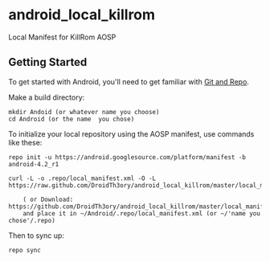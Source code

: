android_local_killrom
====================

Local Manifest for KillRom AOSP

Getting Started
---------------

To get started with Android, you'll need to get
familiar with [Git and Repo](http://source.android.com/download/using-repo).

Make a build directory:

	mkdir Andoid (or whatever name you choose)
	cd Android (or the name  you chose)
	

To initialize your local repository using the AOSP manifest, use commands like these:

    repo init -u https://android.googlesource.com/platform/manifest -b android-4.2_r1

    curl -L -o .repo/local_manifest.xml -O -L https://raw.github.com/DroidTh3ory/android_local_killrom/master/local_manifest.xml

    	( or Download: https://github.com/DroidTh3ory/android_local_killrom/master/local_manifest.xml
		and place it in ~/Android/.repo/local_manifest.xml (or ~/'name you chose'/.repo)

Then to sync up:

    repo sync
